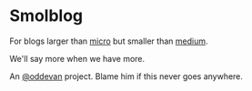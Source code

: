 # Smolblog

For blogs larger than [micro](https://micro.blog/) but smaller than [medium](https://medium.com/).

We'll say more when we have more.

An [@oddevan](/oddevan/) project. Blame him if this never goes anywhere.
